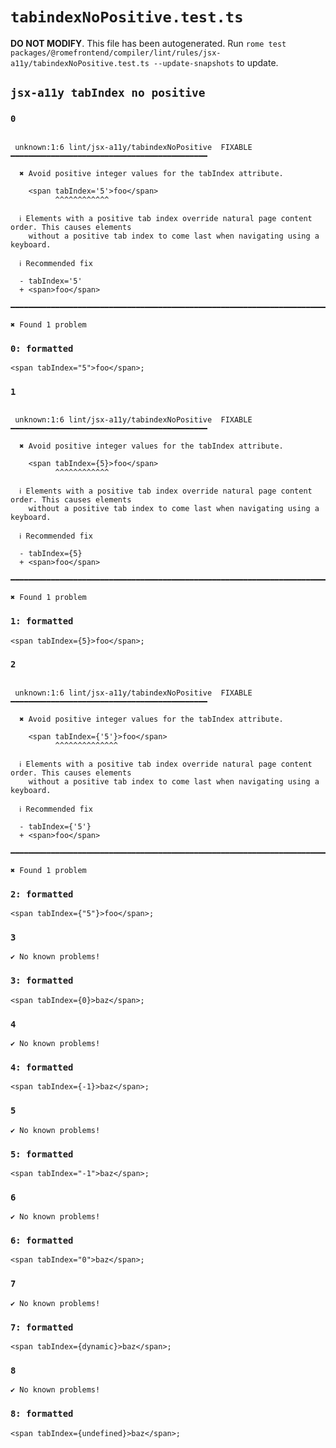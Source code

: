 # `tabindexNoPositive.test.ts`

**DO NOT MODIFY**. This file has been autogenerated. Run `rome test packages/@romefrontend/compiler/lint/rules/jsx-a11y/tabindexNoPositive.test.ts --update-snapshots` to update.

## `jsx-a11y tabIndex no positive`

### `0`

```

 unknown:1:6 lint/jsx-a11y/tabindexNoPositive  FIXABLE  ━━━━━━━━━━━━━━━━━━━━━━━━━━━━━━━━━━━━━━━━━━━━

  ✖ Avoid positive integer values for the tabIndex attribute.

    <span tabIndex='5'>foo</span>
          ^^^^^^^^^^^^

  ℹ Elements with a positive tab index override natural page content order. This causes elements
    without a positive tab index to come last when navigating using a keyboard.

  ℹ Recommended fix

  - tabIndex='5'
  + <span>foo</span>

━━━━━━━━━━━━━━━━━━━━━━━━━━━━━━━━━━━━━━━━━━━━━━━━━━━━━━━━━━━━━━━━━━━━━━━━━━━━━━━━━━━━━━━━━━━━━━━━━━━━

✖ Found 1 problem

```

### `0: formatted`

```
<span tabIndex="5">foo</span>;

```

### `1`

```

 unknown:1:6 lint/jsx-a11y/tabindexNoPositive  FIXABLE  ━━━━━━━━━━━━━━━━━━━━━━━━━━━━━━━━━━━━━━━━━━━━

  ✖ Avoid positive integer values for the tabIndex attribute.

    <span tabIndex={5}>foo</span>
          ^^^^^^^^^^^^

  ℹ Elements with a positive tab index override natural page content order. This causes elements
    without a positive tab index to come last when navigating using a keyboard.

  ℹ Recommended fix

  - tabIndex={5}
  + <span>foo</span>

━━━━━━━━━━━━━━━━━━━━━━━━━━━━━━━━━━━━━━━━━━━━━━━━━━━━━━━━━━━━━━━━━━━━━━━━━━━━━━━━━━━━━━━━━━━━━━━━━━━━

✖ Found 1 problem

```

### `1: formatted`

```
<span tabIndex={5}>foo</span>;

```

### `2`

```

 unknown:1:6 lint/jsx-a11y/tabindexNoPositive  FIXABLE  ━━━━━━━━━━━━━━━━━━━━━━━━━━━━━━━━━━━━━━━━━━━━

  ✖ Avoid positive integer values for the tabIndex attribute.

    <span tabIndex={'5'}>foo</span>
          ^^^^^^^^^^^^^^

  ℹ Elements with a positive tab index override natural page content order. This causes elements
    without a positive tab index to come last when navigating using a keyboard.

  ℹ Recommended fix

  - tabIndex={'5'}
  + <span>foo</span>

━━━━━━━━━━━━━━━━━━━━━━━━━━━━━━━━━━━━━━━━━━━━━━━━━━━━━━━━━━━━━━━━━━━━━━━━━━━━━━━━━━━━━━━━━━━━━━━━━━━━

✖ Found 1 problem

```

### `2: formatted`

```
<span tabIndex={"5"}>foo</span>;

```

### `3`

```
✔ No known problems!

```

### `3: formatted`

```
<span tabIndex={0}>baz</span>;

```

### `4`

```
✔ No known problems!

```

### `4: formatted`

```
<span tabIndex={-1}>baz</span>;

```

### `5`

```
✔ No known problems!

```

### `5: formatted`

```
<span tabIndex="-1">baz</span>;

```

### `6`

```
✔ No known problems!

```

### `6: formatted`

```
<span tabIndex="0">baz</span>;

```

### `7`

```
✔ No known problems!

```

### `7: formatted`

```
<span tabIndex={dynamic}>baz</span>;

```

### `8`

```
✔ No known problems!

```

### `8: formatted`

```
<span tabIndex={undefined}>baz</span>;

```
